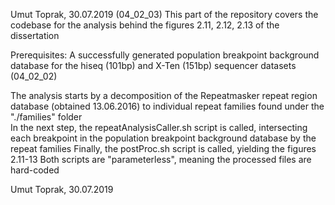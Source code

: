 Umut Toprak, 30.07.2019
(04_02_03)
This part of the repository covers the codebase for the analysis behind the figures 2.11, 2.12, 2.13 of the dissertation

Prerequisites:
A successfully generated population breakpoint background database for the hiseq (101bp) and X-Ten (151bp) sequencer datasets (04_02_02)

The analysis starts by a decomposition of the Repeatmasker repeat region database (obtained 13.06.2016) to individual repeat families found under the "./families" folder  
In the next step, the repeatAnalysisCaller.sh script is called, intersecting each  breakpoint in the population breakpoint background database by the repeat families
Finally, the postProc.sh script is called, yielding the figures 2.11-13
Both scripts are "parameterless", meaning the processed files are hard-coded

Umut Toprak, 30.07.2019
